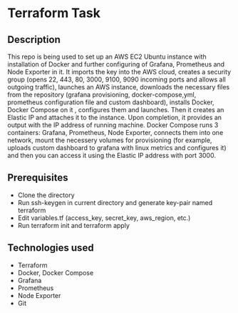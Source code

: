 # Terraform Task

## Description

This repo is being used to set up an AWS EC2 Ubuntu instance with installation of Docker and further configuring of Grafana, Prometheus and Node Exporter in it. It imports the key into the AWS cloud, creates a security group (opens 22, 443, 80, 3000, 9100, 9090 incoming ports and allows all outgoing traffic), launches an AWS instance, downloads the necessary files from the repository (grafana provisioning, docker-compose,yml, prometheus configuration file and custom dashboard), installs Docker, Docker Compose on it , configures them and launches. Then it creates an Elastic IP and attaches it to the instance. Upon completion, it provides an output with the IP address of running machine. Docker Compose runs 3 containers: Grafana, Prometheus, Node Exporter, connects them into one network, mount the necessery volumes for provisioning (for example, uploads custom dashboard to grafana with linux metrics and configures it) and then you can access it using the Elastic IP address with port 3000.

## Prerequisites

- Clone the directory
- Run ssh-keygen in current directory and generate key-pair named terraform
- Edit variables.tf (access_key, secret_key, aws_region, etc.)
- Run terraform init and terraform apply 

## Technologies used

- Terraform
- Docker, Docker Compose
- Grafana
- Prometheus
- Node Exporter
- Git